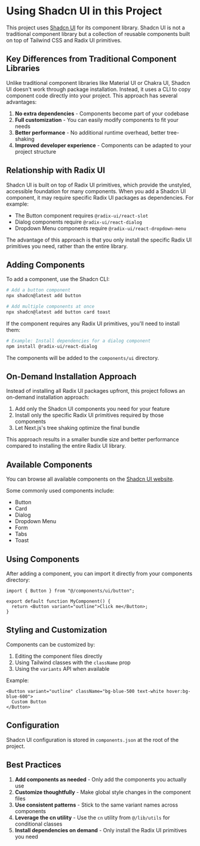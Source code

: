 # Using Shadcn UI in this Project

This project uses [Shadcn UI](https://ui.shadcn.com/) for its component library. Shadcn UI is not a traditional component library but a collection of reusable components built on top of Tailwind CSS and Radix UI primitives.

## Key Differences from Traditional Component Libraries

Unlike traditional component libraries like Material UI or Chakra UI, Shadcn UI doesn't work through package installation. Instead, it uses a CLI to copy component code directly into your project. This approach has several advantages:

1. **No extra dependencies** - Components become part of your codebase
2. **Full customization** - You can easily modify components to fit your needs
3. **Better performance** - No additional runtime overhead, better tree-shaking
4. **Improved developer experience** - Components can be adapted to your project structure

## Relationship with Radix UI

Shadcn UI is built on top of Radix UI primitives, which provide the unstyled, accessible foundation for many components. When you add a Shadcn UI component, it may require specific Radix UI packages as dependencies. For example:

- The Button component requires `@radix-ui/react-slot`
- Dialog components require `@radix-ui/react-dialog`
- Dropdown Menu components require `@radix-ui/react-dropdown-menu`

The advantage of this approach is that you only install the specific Radix UI primitives you need, rather than the entire library.

## Adding Components

To add a component, use the Shadcn CLI:

```bash
# Add a button component
npx shadcn@latest add button

# Add multiple components at once
npx shadcn@latest add button card toast
```

If the component requires any Radix UI primitives, you'll need to install them:

```bash
# Example: Install dependencies for a dialog component
npm install @radix-ui/react-dialog
```

The components will be added to the `components/ui` directory.

## On-Demand Installation Approach

Instead of installing all Radix UI packages upfront, this project follows an on-demand installation approach:

1. Add only the Shadcn UI components you need for your feature
2. Install only the specific Radix UI primitives required by those components
3. Let Next.js's tree shaking optimize the final bundle

This approach results in a smaller bundle size and better performance compared to installing the entire Radix UI library.

## Available Components

You can browse all available components on the [Shadcn UI website](https://ui.shadcn.com/docs/components/accordion).

Some commonly used components include:

- Button
- Card
- Dialog
- Dropdown Menu
- Form
- Tabs
- Toast

## Using Components

After adding a component, you can import it directly from your components directory:

```tsx
import { Button } from "@/components/ui/button";

export default function MyComponent() {
  return <Button variant="outline">Click me</Button>;
}
```

## Styling and Customization

Components can be customized by:

1. Editing the component files directly
2. Using Tailwind classes with the `className` prop
3. Using the `variants` API when available

Example:

```tsx
<Button variant="outline" className="bg-blue-500 text-white hover:bg-blue-600">
  Custom Button
</Button>
```

## Configuration

Shadcn UI configuration is stored in `components.json` at the root of the project.

## Best Practices

1. **Add components as needed** - Only add the components you actually use
2. **Customize thoughtfully** - Make global style changes in the component files
3. **Use consistent patterns** - Stick to the same variant names across components
4. **Leverage the cn utility** - Use the `cn` utility from `@/lib/utils` for conditional classes
5. **Install dependencies on demand** - Only install the Radix UI primitives you need
